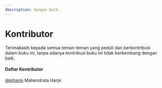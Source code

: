 ```yaml
---
description: dengan baik.
---
```


# Kontributor

Terimakasih kepada semua teman-teman yang peduli dan berkontribusi dalam buku ini, tanpa adanya kontribusi buku ini tidak berkembang dengan baik.

#### Daftar Kontributor 

[@piharpi](https://github.com/piharpi) Mahendrata Harpi

